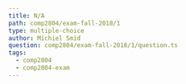 ```yaml
---
title: N/A
path: comp2804/exam-fall-2018/1
type: multiple-choice
author: Michiel Smid
question: comp2804/exam-fall-2018/1/question.ts
tags:
  - comp2804
  - comp2804-exam
---
```

